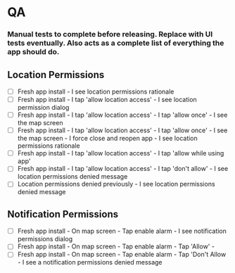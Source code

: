 # QA

### Manual tests to complete before releasing. Replace with UI tests eventually. Also acts as a complete list of everything the app should do.

## Location Permissions

- [ ] Fresh app install - I see location permissions rationale
- [ ] Fresh app install - I tap 'allow location access' - I see location permission dialog
- [ ] Fresh app install - I tap 'allow location access' - I tap 'allow once' - I see the map screen
- [ ] Fresh app install - I tap 'allow location access' - I tap 'allow once' - I see the map
  screen - I force close and reopen app - I see location permissions rationale
- [ ] Fresh app install - I tap 'allow location access' - I tap 'allow while using app'
- [ ] Fresh app install - I tap 'allow location access' - I tap 'don't allow' - I see location
  permissions denied message
- [ ] Location permissions denied previously - I see location permissions denied message

## Notification Permissions

- [ ] Fresh app install - On map screen - Tap enable alarm - I see notification permissions dialog
- [ ] Fresh app install - On map screen - Tap enable alarm - Tap 'Allow' -
- [ ] Fresh app install - On map screen - Tap enable alarm - Tap 'Don't Allow - I see a notification
  permissions denied message